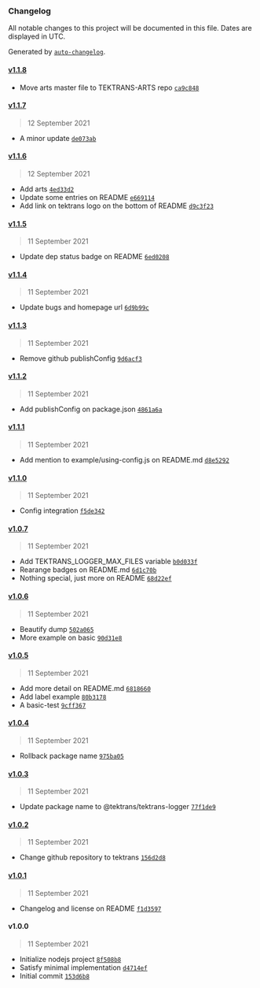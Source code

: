 ### Changelog

All notable changes to this project will be documented in this file. Dates are displayed in UTC.

Generated by [`auto-changelog`](https://github.com/CookPete/auto-changelog).

#### [v1.1.8](https://github.com/tektrans/tektrans-logger/compare/v1.1.7...v1.1.8)

- Move arts master file to TEKTRANS-ARTS repo [`ca9c848`](https://github.com/tektrans/tektrans-logger/commit/ca9c848223f7d61826426a5298f8d68cf380e563)

#### [v1.1.7](https://github.com/tektrans/tektrans-logger/compare/v1.1.6...v1.1.7)

> 12 September 2021

- A minor update [`de073ab`](https://github.com/tektrans/tektrans-logger/commit/de073abc0a54411e34771fbbc3355edd7d94b84e)

#### [v1.1.6](https://github.com/tektrans/tektrans-logger/compare/v1.1.5...v1.1.6)

> 12 September 2021

- Add arts [`4ed33d2`](https://github.com/tektrans/tektrans-logger/commit/4ed33d273fa3f773434e51d0f821d349d69ada54)
- Update some entries on README [`e669114`](https://github.com/tektrans/tektrans-logger/commit/e669114058eb4deb27d3c8d311c0c587249fcf59)
- Add link on tektrans logo on the bottom of README [`d9c3f23`](https://github.com/tektrans/tektrans-logger/commit/d9c3f23bab58e52fe3206931793ca592a3c2d11d)

#### [v1.1.5](https://github.com/tektrans/tektrans-logger/compare/v1.1.4...v1.1.5)

> 11 September 2021

- Update dep status badge on README [`6ed0208`](https://github.com/tektrans/tektrans-logger/commit/6ed020873f0d33ec114bc86b16028c55f02aca2e)

#### [v1.1.4](https://github.com/tektrans/tektrans-logger/compare/v1.1.3...v1.1.4)

> 11 September 2021

- Update bugs and homepage url [`6d9b99c`](https://github.com/tektrans/tektrans-logger/commit/6d9b99c42723d83d99978d22f6e04a3e80dc2dbc)

#### [v1.1.3](https://github.com/tektrans/tektrans-logger/compare/v1.1.2...v1.1.3)

> 11 September 2021

- Remove github publishConfig [`9d6acf3`](https://github.com/tektrans/tektrans-logger/commit/9d6acf374fd885998fc0f8647c79adaa82d1c70d)

#### [v1.1.2](https://github.com/tektrans/tektrans-logger/compare/v1.1.1...v1.1.2)

> 11 September 2021

- Add publishConfig on package.json [`4861a6a`](https://github.com/tektrans/tektrans-logger/commit/4861a6a077cc82c496bad65becccbb3ce2e780f2)

#### [v1.1.1](https://github.com/tektrans/tektrans-logger/compare/v1.1.0...v1.1.1)

> 11 September 2021

- Add mention to example/using-config.js on README.md [`d8e5292`](https://github.com/tektrans/tektrans-logger/commit/d8e52928c3f594242c55c5e44bedfa70429eaa84)

#### [v1.1.0](https://github.com/tektrans/tektrans-logger/compare/v1.0.7...v1.1.0)

> 11 September 2021

- Config integration [`f5de342`](https://github.com/tektrans/tektrans-logger/commit/f5de3429b3c0a8d46da76f0564969fee1d54284f)

#### [v1.0.7](https://github.com/tektrans/tektrans-logger/compare/v1.0.6...v1.0.7)

> 11 September 2021

- Add TEKTRANS_LOGGER_MAX_FILES variable [`b0d033f`](https://github.com/tektrans/tektrans-logger/commit/b0d033fd4aa5d877f49e97be0ed2195e887e28cd)
- Rearange badges on README.md [`6d1c70b`](https://github.com/tektrans/tektrans-logger/commit/6d1c70b4b2ec6e4e4d60f6c6eb4d4f5edfa122d6)
- Nothing special, just more on README [`68d22ef`](https://github.com/tektrans/tektrans-logger/commit/68d22ef1883551b8aaa4c532b77b690007552f41)

#### [v1.0.6](https://github.com/tektrans/tektrans-logger/compare/v1.0.5...v1.0.6)

> 11 September 2021

- Beautify dump [`502a065`](https://github.com/tektrans/tektrans-logger/commit/502a065f502068f676df9122fe63275838f07be8)
- More example on basic [`90d31e8`](https://github.com/tektrans/tektrans-logger/commit/90d31e8c2b97185b07b61b2ded35545b5ea1c4bd)

#### [v1.0.5](https://github.com/tektrans/tektrans-logger/compare/v1.0.4...v1.0.5)

> 11 September 2021

- Add more detail on README.md [`6818660`](https://github.com/tektrans/tektrans-logger/commit/68186606d9ea8b4c2c92e95506999f2b7cf1fc2b)
- Add label example [`80b3178`](https://github.com/tektrans/tektrans-logger/commit/80b31789aef7eebb8a20d355a186cdee51b96733)
- A basic-test [`9cff367`](https://github.com/tektrans/tektrans-logger/commit/9cff36799b1332853d13e67bf339052f10d95d16)

#### [v1.0.4](https://github.com/tektrans/tektrans-logger/compare/v1.0.3...v1.0.4)

> 11 September 2021

- Rollback package name [`975ba05`](https://github.com/tektrans/tektrans-logger/commit/975ba053245e4b183a3010e04c9b185a1bfbaa6a)

#### [v1.0.3](https://github.com/tektrans/tektrans-logger/compare/v1.0.2...v1.0.3)

> 11 September 2021

- Update package name to @tektrans/tektrans-logger [`77f1de9`](https://github.com/tektrans/tektrans-logger/commit/77f1de9c2fe10c453ddb78e28ea9e5f477615620)

#### [v1.0.2](https://github.com/tektrans/tektrans-logger/compare/v1.0.1...v1.0.2)

> 11 September 2021

- Change github repository to tektrans [`156d2d8`](https://github.com/tektrans/tektrans-logger/commit/156d2d8069fde0f0875edae4f776ef91961a84b1)

#### [v1.0.1](https://github.com/tektrans/tektrans-logger/compare/v1.0.0...v1.0.1)

> 11 September 2021

- Changelog and license on README [`f1d3597`](https://github.com/tektrans/tektrans-logger/commit/f1d35973da17e8abe92012a51ddb7e3e6fae42b6)

#### v1.0.0

> 11 September 2021

- Initialize nodejs project [`8f508b8`](https://github.com/tektrans/tektrans-logger/commit/8f508b8f13d8812f5c784e9783a5bc4b9e991154)
- Satisfy minimal implementation [`d4714ef`](https://github.com/tektrans/tektrans-logger/commit/d4714efb3323e575b5e4ee4dd22fcb6dac59ced0)
- Initial commit [`153d6b8`](https://github.com/tektrans/tektrans-logger/commit/153d6b8f7493ecc35b37c3e8376a762a183fd1f0)
